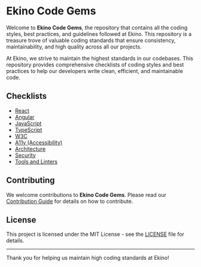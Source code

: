 # Ekino Code Gems

Welcome to **Ekino Code Gems**, the repository that contains all the coding styles, best practices, and guidelines followed at Ekino. This repository is a treasure trove of valuable coding standards that ensure consistency, maintainability, and high quality across all our projects.

At Ekino, we strive to maintain the highest standards in our codebases. This repository provides comprehensive checklists of coding styles and best practices to help our developers write clean, efficient, and maintainable code.

## Checklists

- [React](react/README.md)
- [Angular](angular/README.md)
- [JavaScript](javascript/README.md)
- [TypeScript](typescript/README.md)
- [W3C](w3c/README.md)
- [A11y (Accessibility)](a11y/README.md)
- [Architecture](architecture/README.md)
- [Security](security/README.md)
- [Tools and Linters](tools-linters/README.md)

## Contributing
We welcome contributions to **Ekino Code Gems**. Please read our [Contribution Guide](CONTRIBUTING.md) for details on how to contribute.

## License
This project is licensed under the MIT License - see the [LICENSE](LICENSE) file for details.

---

Thank you for helping us maintain high coding standards at Ekino!
